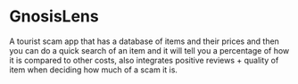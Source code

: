 # GnosisLens
A tourist scam app that has a database of items and their prices and then you can do a quick search of an item and it will tell you a percentage of how it is compared to other costs, also integrates positive reviews + quality of item when deciding how much of a scam it is.
